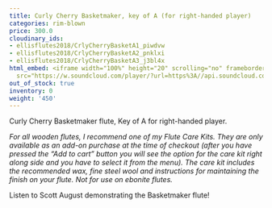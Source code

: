 ```yaml
---
title: Curly Cherry Basketmaker, key of A (for right-handed player)
categories: rim-blown
price: 300.0
cloudinary_ids:
- ellisflutes2018/CrlyCherryBasketA1_piwdvw
- ellisflutes2018/CrlyCherryBasketA2_pnklxi
- ellisflutes2018/CrlyCherryBasketA3_j3bl4x
html_embed: <iframe width="100%" height="20" scrolling="no" frameborder="no" allow="autoplay"
  src="https://w.soundcloud.com/player/?url=https%3A//api.soundcloud.com/tracks/536548146&color=%23ff5500&inverse=false&auto_play=false&show_user=true"></iframe>
out_of_stock: true
inventory: 0
weight: '450'
---
```


Curly Cherry Basketmaker flute, Key of A for right-handed player.  

*For all wooden flutes, I recommend one of my Flute Care Kits.  They are only available as an add-on purchase at the time of checkout (after you have pressed the “Add to cart” button you will see the option for the care kit right along side and you have to select it from the menu). The care kit includes the recommended wax, fine steel wool and instructions for maintaining the finish on your flute.  Not for use on ebonite flutes.*

Listen to Scott August demonstrating the Basketmaker flute!